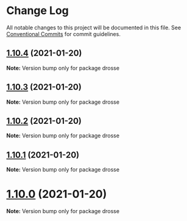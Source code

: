 # Change Log

All notable changes to this project will be documented in this file.
See [Conventional Commits](https://conventionalcommits.org) for commit guidelines.

## [1.10.4](https://github.com/jota-one/drosse/compare/v1.10.3...v1.10.4) (2021-01-20)

**Note:** Version bump only for package drosse





## [1.10.3](https://github.com/jota-one/drosse/compare/v1.10.2...v1.10.3) (2021-01-20)

**Note:** Version bump only for package drosse





## [1.10.2](https://github.com/jota-one/drosse/compare/v1.10.1...v1.10.2) (2021-01-20)

**Note:** Version bump only for package drosse





## [1.10.1](https://github.com/jota-one/drosse/compare/v1.10.0...v1.10.1) (2021-01-20)

**Note:** Version bump only for package drosse





# [1.10.0](https://github.com/jota-one/drosse/compare/v1.8.0...v1.10.0) (2021-01-20)

**Note:** Version bump only for package drosse
